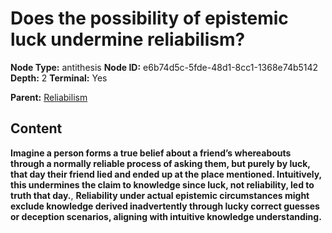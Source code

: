 # Does the possibility of epistemic luck undermine reliabilism?

**Node Type:** antithesis
**Node ID:** e6b74d5c-5fde-48d1-8cc1-1368e74b5142
**Depth:** 2
**Terminal:** Yes

**Parent:** [Reliabilism](reliabilism.md)

## Content

**Imagine a person forms a true belief about a friend’s whereabouts through a normally reliable process of asking them, but purely by luck, that day their friend lied and ended up at the place mentioned. Intuitively, this undermines the claim to knowledge since luck, not reliability, led to truth that day.**, **Reliability under actual epistemic circumstances might exclude knowledge derived inadvertently through lucky correct guesses or deception scenarios, aligning with intuitive knowledge understanding.**
